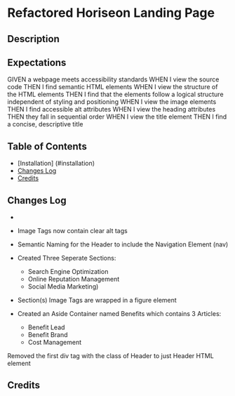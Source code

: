 
# Refactored Horiseon Landing Page

## Description 

## Expectations

GIVEN a webpage meets accessibility standards
WHEN I view the source code
THEN I find semantic HTML elements
WHEN I view the structure of the HTML elements
THEN I find that the elements follow a logical structure independent of styling and positioning
WHEN I view the image elements
THEN I find accessible alt attributes
WHEN I view the heading attributes
THEN they fall in sequential order
WHEN I view the title element
THEN I find a concise, descriptive title

## Table of Contents
- [Installation] (#installation) 
- [Changes Log](#changes-log)
- [Credits](#credits)

## Changes Log 
-
- Image Tags now contain clear alt tags 
- Semantic Naming for the Header to include the Navigation Element (nav)
- Created Three Seperate Sections: 
    - Search Engine Optimization
    - Online Reputation Management
    - Social Media Marketing)

- Section(s) Image Tags are wrapped in a figure element

- Created an Aside Container named Benefits which contains 3 Articles:
    - Benefit Lead
    - Benefit Brand
    - Cost Management

Removed the first div tag with the class of Header to just Header HTML element

## Credits 